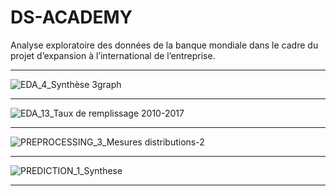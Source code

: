 # DS-ACADEMY
Analyse exploratoire des données de la banque mondiale dans le cadre du projet d’expansion à l’international de l’entreprise.

***
![EDA_4_Synthèse 3graph](https://user-images.githubusercontent.com/53265033/203131039-ca5f6771-3cf7-4ecb-9e40-bb6e59c2a526.jpg)
***
![EDA_13_Taux de remplissage 2010-2017](https://user-images.githubusercontent.com/53265033/203131079-04a09576-0803-46f8-8843-f912549c2480.jpg)
***
![PREPROCESSING_3_Mesures distributions-2](https://user-images.githubusercontent.com/53265033/203131144-af4a399d-655c-4a9a-8088-93dc6510986a.jpg)
***
![PREDICTION_1_Synthese](https://user-images.githubusercontent.com/53265033/203131194-0bdfc215-e84d-43aa-8d0c-88193dad1687.jpg)
***
